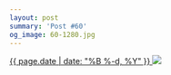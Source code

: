 ```yaml
---
layout: post
summary: 'Post #60'
og_image: 60-1280.jpg
---
```


<p>
 <time>
  <a href="/60">
   {{ page.date | date: "%B %-d, %Y" }}
  </a>
 </time>
 <a href="/60">
  <img data-taken="9/28/2013" sizes="(min-width: 700px) 50vw, calc(100vw - 2rem)" src="{{ site.assets_url }}/60-640.jpg" srcset="{{ site.assets_url }}/60-1280.jpg 1280w, {{ site.assets_url }}/60-960.jpg 960w, {{ site.assets_url }}/60-640.jpg 640w, {{ site.assets_url }}/60-320.jpg 320w"/>
 </a>
</p>
